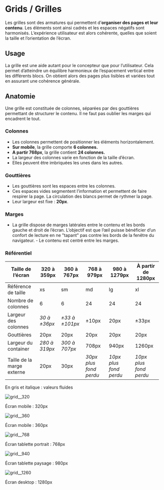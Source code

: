 # Grids / Grilles

Les grilles sont des armatures qui permettent d’**organiser des pages et leur contenu**. Les éléments sont ainsi cadrés et les espaces négatifs sont harmonisés. L’expérience utilisateur est alors cohérente, quelles que soient la taille et l’orientation de l’écran.



## Usage

La grille est une aide autant pour le concepteur que pour l’utilisateur. Cela permet d’atteindre un équilibre harmonieux de l’espacement vertical entre les différents blocs. On obtient alors des pages plus lisibles et variées tout en assurant une cohérence générale.

## Anatomie

Une grille est constituée de colonnes, séparées par des gouttières permettant de structurer le contenu. Il ne faut pas oublier les marges qui encadrent le tout.


### Colonnes

- Les colonnes permettent de positionner les éléments horizontalement.
- **Sur mobile**, la grille comporte **6 colonnes.**
- **A partir 768px**, la grille contient **24 colonnes.**
- La largeur des colonnes varie en fonction de la taille d’écran.
- Elles peuvent être imbriquées les unes dans les autres.


### Gouttières

- Les gouttières sont les espaces entre les colonnes.
- Ces espaces vides segmentent l’information et permettent de faire respirer la page. La circulation des blancs permet de rythmer la page.
- Leur largeur est fixe : **20px**.

### Marges
- La grille dispose de marges latérales entre le contenu et les bords gauche et droit de l’écran. L’objectif est que l’œil puisse bénéficier d’un confort de lecture en ne "tapant" pas contre les bords de la fenêtre du navigateur.
- Le contenu est centré entre les marges.

### Référentiel

<div class="tableau-grille">

Taille de l’écran | 320 à 359px | 360 à 767px | 768 à 979px | 980 à 1279px | À partir de 1280px
------------ | ------------- | ------------- | ------------- | ------------- | -------------
Référence de taille | xs | sm | md | lg | xl
Nombre de colonnes | 6 | 6 | 24 | 24 | 24
Largeur des colonnes | *30 à ±36px* | *±33 à ±101px* | ±10px | 20px | ±33px
Gouttières | 20px | 20px | 20px | 20px | 20px
Largeur du container  | *280 à 319px*  |  *300 à 707px*  | 708px | 940px  | 1260px
Taille de la marge externe | 20px | 30px | *30px plus fond perdu* | *10px plus fond perdu* | *10px plus fond perdu*

<p class="legende margin-top-neg">En gris et italique&nbsp;: valeurs fluides</p>

</div>


![grid__320](components/LAYOUT/Grids/design/grid__320.png)
<p class="legende margin-top-neg">Écran mobile&nbsp;: 320px</p>

![grid__360](components/LAYOUT/Grids/design/grid__360.png)
<p class="legende margin-top-neg">Écran mobile&nbsp;: 360px</p>

![grid__768](components/LAYOUT/Grids/design/grid__768.png)
<p class="legende margin-top-neg">Écran tablette portrait&nbsp;: 768px</p>

![grid__940](components/LAYOUT/Grids/design/grid__940.png)
<p class="legende margin-top-neg">Écran tablette paysage&nbsp;: 980px</p>

![grid__1260](components/LAYOUT/Grids/design/grid__1260.png)
<p class="legende margin-top-neg">Écran desktop&nbsp;: 1280px</p>
